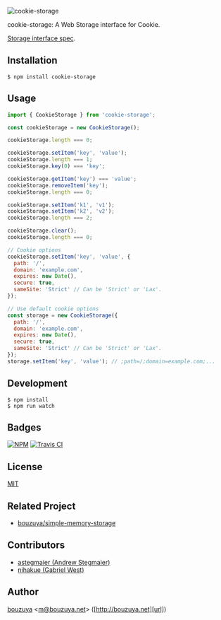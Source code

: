 ![cookie-storage](https://cloud.githubusercontent.com/assets/1221346/18493417/7243e872-7a4b-11e6-933a-1c3fe3cfaa71.png)

cookie-storage: A Web Storage interface for Cookie.

[Storage interface spec](https://html.spec.whatwg.org/multipage/webstorage.html#the-storage-interface).

## Installation

```
$ npm install cookie-storage
```

## Usage

```javascript
import { CookieStorage } from 'cookie-storage';

const cookieStorage = new CookieStorage();

cookieStorage.length === 0;

cookieStorage.setItem('key', 'value');
cookieStorage.length === 1;
cookieStorage.key(0) === 'key';

cookieStorage.getItem('key') === 'value';
cookieStorage.removeItem('key');
cookieStorage.length === 0;

cookieStorage.setItem('k1', 'v1');
cookieStorage.setItem('k2', 'v2');
cookieStorage.length === 2;

cookieStorage.clear();
cookieStorage.length === 0;

// Cookie options
cookieStorage.setItem('key', 'value', {
  path: '/',
  domain: 'example.com',
  expires: new Date(),
  secure: true,
  sameSite: 'Strict' // Can be 'Strict' or 'Lax'.
});

// Use default cookie options
const storage = new CookieStorage({
  path: '/',
  domain: 'example.com',
  expires: new Date(),
  secure: true,
  sameSite: 'Strict' // Can be 'Strict' or 'Lax'.
});
storage.setItem('key', 'value'); // ;path=/;domain=example.com;...
```

## Development

```
$ npm install
$ npm run watch
```

## Badges

[![NPM][npm-badge]][npm]
[![Travis CI][travis-ci-badge]][travis-ci]

[npm]: https://www.npmjs.com/package/cookie-storage
[npm-badge]: https://img.shields.io/npm/v/cookie-storage.svg
[travis-ci]: https://travis-ci.org/bouzuya/cookie-storage
[travis-ci-badge]: https://img.shields.io/travis/bouzuya/cookie-storage.svg

## License

[MIT](LICENSE)

## Related Project

- [bouzuya/simple-memory-storage][]

[bouzuya/simple-memory-storage]: https://github.com/bouzuya/simple-memory-storage

## Contributors

- [astegmaier (Andrew Stegmaier)](https://github.com/astegmaier)
- [nihakue (Gabriel West)](https://github.com/nihakue)

## Author

[bouzuya][user] &lt;[m@bouzuya.net][email]&gt; ([http://bouzuya.net][url])

[user]: https://github.com/bouzuya
[email]: mailto:m@bouzuya.net
[url]: http://bouzuya.net
